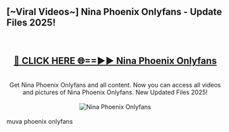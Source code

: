 <h2>[~Viral Videos~] Nina Phoenix Onlyfans - Update Files 2025!</h2>
<br>
<div align="center">
<h2><a href="https://betterlinks.top/A2PfLJ" rel="nofollow">🔴 CLICK HERE 🌐==►► Nina Phoenix Onlyfans</a></h2>
<br>
Get Nina Phoenix Onlyfans and all content. Now you can access all videos and pictures of Nina Phoenix Onlyfans. New Updated Files 2025!
<br>
<br>
<a href="https://betterlinks.top/A2PfLJ" rel="nofollow" data-target="animated-image.originalLink"><img src="https://i.ibb.co.com/WyWwxjT/player-gif2.gif" alt="Nina Phoenix Onlyfans" style="max-width: 100%; display: inline-block;" data-target="animated-image.originalImage"></a>
</div>
<br>
muva phoenix onlyfans